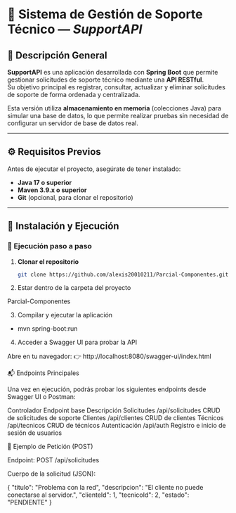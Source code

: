 # 🧰 Sistema de Gestión de Soporte Técnico — *SupportAPI*

## 📖 Descripción General

**SupportAPI** es una aplicación desarrollada con **Spring Boot** que permite gestionar solicitudes de soporte técnico mediante una **API RESTful**.  
Su objetivo principal es registrar, consultar, actualizar y eliminar solicitudes de soporte de forma ordenada y centralizada.

Esta versión utiliza **almacenamiento en memoria** (colecciones Java) para simular una base de datos, lo que permite realizar pruebas sin necesidad de configurar un servidor de base de datos real.

---

## ⚙️ Requisitos Previos

Antes de ejecutar el proyecto, asegúrate de tener instalado:

- **Java 17 o superior**  
- **Maven 3.9.x o superior**  
- **Git** (opcional, para clonar el repositorio)

---

## 🚀 Instalación y Ejecución


### 🔧 Ejecución paso a paso

1. **Clonar el repositorio**

   ```bash
   git clone https://github.com/alexis20010211/Parcial-Componentes.git


2. Estar dentro de la carpeta del proyecto 


Parcial-Componentes

3. Compilar y ejecutar la aplicación

- mvn spring-boot:run

4. Acceder a Swagger UI para probar la API

Abre en tu navegador:
👉 http://localhost:8080/swagger-ui/index.html




📬 Endpoints Principales

Una vez en ejecución, podrás probar los siguientes endpoints desde Swagger UI o Postman:

Controlador	Endpoint base	Descripción
Solicitudes	/api/solicitudes	CRUD de solicitudes de soporte
Clientes	/api/clientes	CRUD de clientes
Técnicos	/api/tecnicos	CRUD de técnicos
Autenticación	/api/auth	Registro e inicio de sesión de usuarios

🧩 Ejemplo de Petición (POST)

Endpoint:
POST /api/solicitudes

Cuerpo de la solicitud (JSON):

{
  "titulo": "Problema con la red",
  "descripcion": "El cliente no puede conectarse al servidor.",
  "clienteId": 1,
  "tecnicoId": 2,
  "estado": "PENDIENTE"
}
